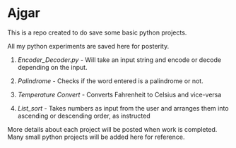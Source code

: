 # Ajgar

This is a repo created to do save some basic python projects.

All my python experiments are saved here for posterity.
1. *Encoder_Decoder.py* - Will take an input string and encode or decode depending on the input.

2. *Palindrome* - Checks if the word entered is a palindrome or not.

3. *Temperature Convert* - Converts Fahrenheit to Celsius and vice-versa

4. *List_sort* - Takes numbers as input from the user and arranges them into ascending or descending order, as instructed


More details about each project will be posted when work is completed.
Many small python projects will be added here for reference.